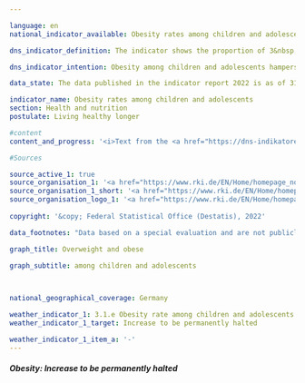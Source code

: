 ```yaml
---

language: en    
national_indicator_available: Obesity rates among children and adolescents    

dns_indicator_definition: The indicator shows the proportion of 3&nbsp;to 10-year-olds and of 11&nbsp;to 17-year-olds affected by obesity.    

dns_indicator_intention: Obesity among children and adolescents hampers age-appropriate development in those age groups. Exclusion and social withdrawal are the consequences, leading in turn to additional health as well as social problems. A high percentage of the children and adolescents who are already obese will continue to suffer from obesity as adults. For this reason, the proportion of obese children and adolescents in Germany should not increase any further.<br>    

data_state: The data published in the indicator report 2022 is as of 31.10.2022. The data shown on this platform is updated regularly, so that more current data may be available online than published in the <a href="https://dns-indikatoren.de/assets/publications/reports/en/2022.pdf">indicator report 2022</a>.    

indicator_name: Obesity rates among children and adolescents    
section: Health and nutrition    
postulate: Living healthy longer    

#content     
content_and_progress: '<i>Text from the <a href="https://dns-indikatoren.de/assets/publications/reports/en/2022.pdf">Indicator Report 2022&nbsp;</a></i><br><br>The body mass index (<abbr title="Body Mass Index">BMI</abbr>) is a benchmark that is used to identify excess weight and especially obesity. It is calculated by dividing the body weight in kilograms by the square of an individual’s height in metres (<abbr title="Kilogram per square meter">kg/m²</abbr>). This calculation does not take account of age- and gender-specific differences or of an individual’s body mass composition. Since the ratio of height to weight constantly changes in children and adolescents, there is no single threshold value for all age groups for the classification of excess weight and obesity. Excess weight and obesity among children and adolescents are defined by using an individual’s age and gender to compare his or her <abbr title="Body Mass Index">BMI</abbr> with those of a predefined reference population. The percentile reference values proposed by Katrin Kromeyer-Hauschild are used as a comparison, as recommended by the Childhood Obesity Federation (AGA). In this method, children and adolescents are said to be overweight if their <abbr title="Body Mass Index">BMI</abbr> is above the 90th age and gender-specific percentile of the reference population (> <abbr title="90th percentile">P90</abbr>), that is to say if they fall within the range of those 10% of the reference group with the highest BMIs. A <abbr title="Body Mass Index">BMI</abbr> above the 97th percentile of the reference population (<abbr title="that is to say (id est)">i.e.</abbr> as high as the 3% of children and adolescents with the highest BMIs) is classified as obesity (> <abbr title="97th percentile">P97</abbr>). For example, girls and boys aged three with a <abbr title="Body Mass Index">BMI</abbr> of 18.8&nbsp;<abbr title="Kilogram per square meter">kg/m²</abbr> are considered to be obese. These reference values are based on details of body size and weight that were recorded between 1985&nbsp;and 1998&nbsp;in various regions of Germany, using different methods.<br><br>The data for the indicator was collected by the Robert Koch Institute. The German Health Interview and Examination Survey for Children and Adolescents (<abbr title="Study on the health of children and adolescents in Germany">KiGGS</abbr>) for the period 2003&nbsp;to 2006&nbsp;delivered the first nationwide representative findings. Comparable measurement data are available for the period from 2014&nbsp;to 2017&nbsp;from the second follow-up of the <abbr title="Study on the health of children and adolescents in Germany">KiGGS</abbr> study (<abbr title="Study on the health of children and adolescents in Germany">KiGGS</abbr> Wave 2). To allow proper data comparison, the findings were standardised on the basis of extrapolated population data for 31&nbsp;December 2015.<br><br>For the 2014-2017&nbsp;period, 3.9% of the 3&nbsp;to 10-year-olds and 8.0% of the 11&nbsp;to 17-year-olds were classed as obese. While there were no differences between the sexes in the 3-10&nbsp;age group, the rates for the 11&nbsp;to 17-year-olds were 7.2% for girls and 8.7% for boys. In the period from 2003&nbsp;to 2006, the proportion of 3&nbsp;to 10-year-olds with obesity was about 5.2%; among the 11&nbsp;to 17-year-olds, it was about 8.3%. In that period too, girls and boys in the 3-10&nbsp;age group were equally affected. The figure for the 11-17&nbsp;age group broke down into 8.2% of the girls and 8.4% of the boys. The obesity rate has therefore fallen more sharply among 3&nbsp;to 10-year-olds than in the 11-17&nbsp;age group. While it fell by 1.0&nbsp;percentage points among girls aged 11&nbsp;to 17, it showed a slight increase of 0.3&nbsp;of a percentage point among boys in that age group.<br><br>The percentage of overweight 11-17-year-olds (> <abbr title="90th percentile">P90</abbr>) had not changed substantially since the 2003-2006&nbsp;period, showing a decline of 0.6&nbsp;of a percentage point to 12.3% in the 3-10&nbsp;age group and an increase of 0.6&nbsp;of a percentage point to 18.7% among 11&nbsp;to 17-year-olds.<br><br>Key factors in becoming overweight are nutrition and exercise habits, which vary considerably when the findings are examined in the light of socio-economic status (<abbr title="Socioeconomic status">SES</abbr>). The findings of <abbr title="Study on the health of children and adolescents in Germany">KiGGS</abbr> Wave 2&nbsp;confirm that 3&nbsp;to 17-year-olds with a low socio-economic status more often have an unhealthy diet and more rarely take part in sport than their contemporaries with a higher socio-economic status. The risk of excess weight and obesity among 3&nbsp;to 17-year-olds with a low socio-economic status are about three to four times greater than in the high status group; each group comprises about 20% of the sample population.'    

#Sources    

source_active_1: true
source_organisation_1: '<a href="https://www.rki.de/EN/Home/homepage_node.html">Robert Koch Institute</a>'
source_organisation_1_short: '<a href="https://www.rki.de/EN/Home/homepage_node.html">Robert Koch Institute</a>'
source_organisation_logo_1: '<a href="https://www.rki.de/EN/Home/homepage_node.html"><img src="https://dnsUpgradeEnvironment.github.io/dns-indicators/public/OrgImgEn/rki.png" alt="Robert Koch Institute" title=" Click here to visit the homepage of the organizationRobert Koch Institute" style="height:60px; width:148px; border: transparent"/></a>'
    
copyright: '&copy; Federal Statistical Office (Destatis), 2022'    

data_footnotes: "Data based on a special evaluation and are not publicly available.<br>• The data is age-standardised prevalences (population status: 31&nbsp;December 2015)."    

graph_title: Overweight and obese    

graph_subtitle: among children and adolescents    

        

national_geographical_coverage: Germany    

weather_indicator_1: 3.1.e Obesity rate among children and adolescents
weather_indicator_1_target: Increase to be permanently halted

weather_indicator_1_item_a: '-'    
---
```



<div>
  <div class="my-header">
    <h5>Obesity: Increase to be permanently halted
    </h5>
  </div>
  <div class="my-header-note">
  </div>
</div>